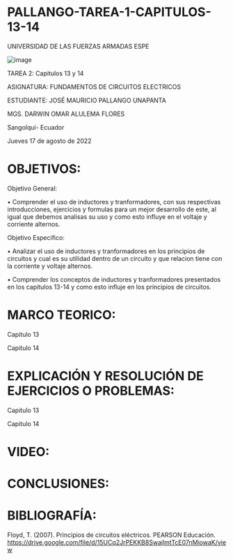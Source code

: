 # PALLANGO-TAREA-1-CAPITULOS-13-14

UNIVERSIDAD DE LAS FUERZAS ARMADAS ESPE



![image](https://user-images.githubusercontent.com/105695077/169195292-caeb0d12-8f66-4f08-bb58-2efffc44ccf5.png)




TAREA 2: Capitulos 13 y 14 



ASIGNATURA: FUNDAMENTOS DE CIRCUITOS ELECTRICOS

ESTUDIANTE: JOSÉ MAURICIO PALLANGO UNAPANTA

MGS. DARWIN OMAR ALULEMA FLORES

Sangolquí- Ecuador

Jueves 17 de agosto de 2022

# OBJETIVOS:

Objetivo General:

• Comprender el uso de inductores y tranformadores, con sus respectivas introducciones, ejercicios y formulas para un mejor desarrollo de este, al igual que debemos analisas su uso y como esto influye en el voltaje y corriente alternos.

Objetivo Especifico:

• Analizar el uso de inductores y tranformadores en los principios de circuitos y cual es su utilidad dentro de un circuito y que relacion tiene con la corriente y voltaje alternos.

• Comprender los conceptos de inductores y tranformadores presentados en los capitulos 13-14 y como esto influje en los principios de circuitos.

# MARCO TEORICO:

Capitulo 13

Capitulo 14

# EXPLICACIÓN Y RESOLUCIÓN DE EJERCICIOS O PROBLEMAS:

Capitulo 13

Capitulo 14

# VIDEO:

# CONCLUSIONES:

# BIBLIOGRAFÍA:

Floyd, T. (2007). Principios de circuitos eléctricos. PEARSON Educación. https://drive.google.com/file/d/15UCq2JrPEKKB8SwajlmtTcE07nMiowaK/view
